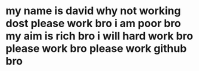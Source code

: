 <!DOCTYPE html>
<html>
<head>
	<title>my homepage road</title>
</head>
<body>
<h1>my name is david why not working dost please work bro i am poor bro my aim is rich bro  i will hard work bro please work bro please work github bro</h1>
</body>
</html>
